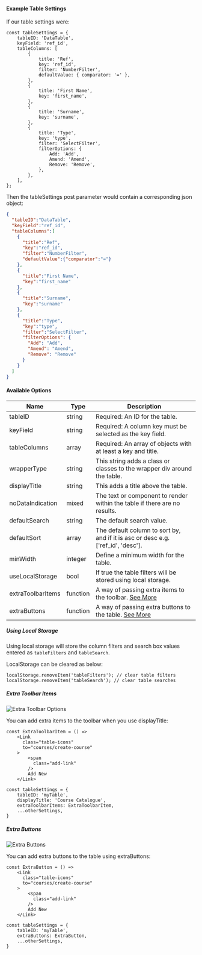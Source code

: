 #### Example Table Settings
If our table settings were:
```
const tableSettings = {
    tableID: 'DataTable',
    keyField: 'ref_id',
    tableColumns: [
        {
            title: 'Ref',
            key: 'ref_id',
            filter: 'NumberFilter',
            defaultValue: { comparator: '=' },
        },
        {
            title: 'First Name',
            key: 'first_name',
        },
        {
            title: 'Surname',
            key: 'surname',
        },
        {
            title: 'Type',
            key: 'type',
            filter: 'SelectFilter',
            filterOptions: {
                Add: 'Add',
                Amend: 'Amend',
                Remove: 'Remove',
            },
        },
    ],
};
```

Then the tableSettings post parameter would contain a corresponding json object:
```json
{
  "tableID":"DataTable",
  "keyField":"ref_id",
  "tableColumns":[
    {
      "title":"Ref",
      "key":"ref_id",
      "filter":"NumberFilter",
      "defaultValue":{"comparator":"="}
    },
    {
      "title":"First Name",
      "key":"first_name"
    },
    {
      "title":"Surname",
      "key":"surname"
    },
    {
      "title":"Type",
      "key":"type",
      "filter":"SelectFilter",
      "filterOptions": {
        "Add": "Add",
        "Amend": "Amend",
        "Remove": "Remove"
      }
    }
  ]
}
```

#### Available Options

| Name              | Type     | Description                                                                      |
| ----              | ------   | -----------                                                                      |
| tableID           | string   | Required: An ID for the table.                                                   |
| keyField          | string   | Required: A column key must be selected as the key field.                        |
| tableColumns      | array    | Required: An array of objects with at least a key and title.                     |
| wrapperType       | string   | This string adds a class or classes to the wrapper div around the table.         |
| displayTitle      | string   | This adds a title above the table.                                               |
| noDataIndication  | mixed    | The text or component to render within the table if there are no results.        |
| defaultSearch     | string   | The default search value.                                                        |
| defaultSort       | array    | The default column to sort by, and if it is asc or desc e.g. ['ref_id', 'desc']. |
| minWidth          | integer  | Define a minimum width for the table.                                            |
| useLocalStorage   | bool     | If true the table filters will be stored using local storage.                    |
| extraToolbarItems | function | A way of passing extra items to the toolbar. [See More](#extra-toolbar-items)    |
| extraButtons      | function | A way of passing extra buttons to the table. [See More](#extra-buttons)          |

##### Using Local Storage

Using local storage will store the column filters and search box values entered as ```tableFilters``` and ```tableSearch```.

LocalStorage can be cleared as below:
```
localStorage.removeItem('tableFilters'); // clear table filters
localStorage.removeItem('tableSearch'); // clear table searches
```

##### Extra Toolbar Items

![Extra Toolbar Options](https://github.com/sean-ww/react-redux-datatable/raw/master/extra-toolbar-options.png)

You can add extra items to the toolbar when you use displayTitle:
```
const ExtraToolbarItem = () =>
    <Link
      class="table-icons"
      to="courses/create-course"
    >
        <span
          class="add-link"
        />
        Add New
    </Link>

const tableSettings = {
    tableID: 'myTable',
    displayTitle: 'Course Catalogue',
    extraToolbarItems: ExtraToolbarItem,
    ...otherSettings,
}
```

##### Extra Buttons

![Extra Buttons](https://github.com/sean-ww/react-redux-datatable/raw/master/extra-buttons.png)

You can add extra buttons to the table using extraButtons:
```
const ExtraButton = () =>
    <Link
      class="table-icons"
      to="courses/create-course"
    >
        <span
          class="add-link"
        />
        Add New
    </Link>

const tableSettings = {
    tableID: 'myTable',
    extraButtons: ExtraButton,
    ...otherSettings,
}
```
